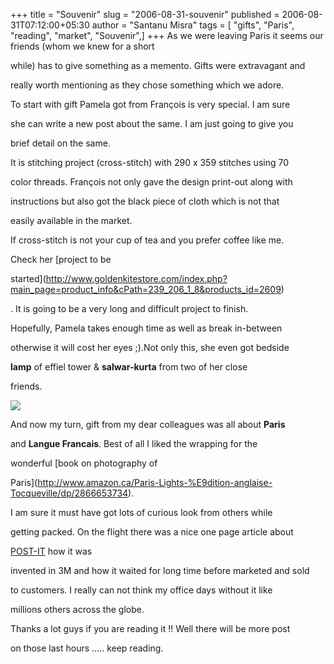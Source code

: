 +++
title = "Souvenir"
slug = "2006-08-31-souvenir"
published = 2006-08-31T07:12:00+05:30
author = "Santanu Misra"
tags = [ "gifts", "Paris", "reading", "market", "Souvenir",]
+++
As we were leaving Paris it seems our friends (whom we knew for a short
while) has to give something as a memento. Gifts were extravagant and
really worth mentioning as they chose something which we adore.

  
To start with gift Pamela got from François is very special. I am sure
she can write a new post about the same. I am just going to give you
brief detail on the same.

  
It is stitching project (cross-stitch) with 290 x 359 stitches using 70
color threads. François not only gave the design print-out along with
instructions but also got the black piece of cloth which is not that
easily available in the market.

  
If cross-stitch is not your cup of tea and you prefer coffee like me.
Check her [project to be
started](http://www.goldenkitestore.com/index.php?main_page=product_info&cPath=239_206_1_8&products_id=2609)
. It is going to be a very long and difficult project to finish.
Hopefully, Pamela takes enough time as well as break in-between
otherwise it will cost her eyes ;).Not only this, she even got bedside
**lamp** of effiel tower & **salwar-kurta** from two of her close
friends.

  

  

[![](../images/thumbnails/2006-08-31-souvenir-book.jpg)](../images/2006-08-31-souvenir-book.jpg)

And now my turn, gift from my dear colleagues was all about **Paris**
and **Langue Francais**. Best of all I liked the wrapping for the
wonderful [book on photography of
Paris](http://www.amazon.ca/Paris-Lights-%E9dition-anglaise-Tocqueville/dp/2866653734).
I am sure it must have got lots of curious look from others while
getting packed. On the flight there was a nice one page article about
[POST-IT](http://news.bbc.co.uk/2/hi/uk_news/701661.stm) how it was
invented in 3M and how it waited for long time before marketed and sold
to customers. I really can not think my office days without it like
millions others across the globe.

  
Thanks a lot guys if you are reading it !! Well there will be more post
on those last hours ..... keep reading.
